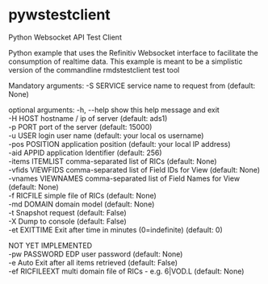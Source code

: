# pywstestclient
Python Websocket API Test Client

Python example that uses the Refinitiv Websocket interface to facilitate the consumption of realtime data.
This example is meant to be a simplistic version of the commandline rmdstestclient test tool

Mandatory arguments:
  -S SERVICE         service name to request from (default: None)
  
optional arguments:
  -h, --help         show this help message and exit  
  -H HOST            hostname / ip of server (default: ads1)  
  -p PORT            port of the server (default: 15000)  
  -u USER            login user name (default: your local os username)  
  -pos POSITION      application position (default: your local IP address)  
  -aid APPID         application Identifier (default: 256)  
  -items ITEMLIST    comma-separated list of RICs (default: None)  
  -vfids VIEWFIDS    comma-separated list of Field IDs for View (default: None)  
  -vnames VIEWNAMES  comma-separated list of Field Names for View (default: None)  
  -f RICFILE         simple file of RICs (default: None)  
  -md DOMAIN         domain model (default: None)  
  -t                 Snapshot request (default: False)  
  -X                 Dump to console (default: False)  
  -et EXITTIME       Exit after time in minutes (0=indefinite) (default: 0)  
  
NOT YET IMPLEMENTED  
  -pw PASSWORD       EDP user password (default: None)  
  -e                 Auto Exit after all items retrieved (default: False)  
  -ef RICFILEEXT     multi domain file of RICs - e.g. 6|VOD.L (default: None)  
  

